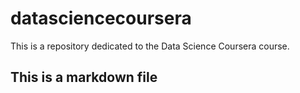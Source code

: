 # datasciencecoursera
This is a repository dedicated to the Data Science Coursera course.
## This is a markdown file
